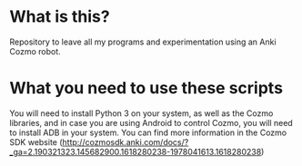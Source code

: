 # What is this?

Repository to leave all my programs and experimentation using an Anki Cozmo robot.

# What you need to use these scripts

You will need to install Python 3 on your system, as well as the Cozmo libraries, and in case you are using Android to control Cozmo, you will need to install ADB in your system. You can find more information in the Cozmo SDK website (http://cozmosdk.anki.com/docs/?_ga=2.190321323.145682900.1618280238-1978041613.1618280238)

